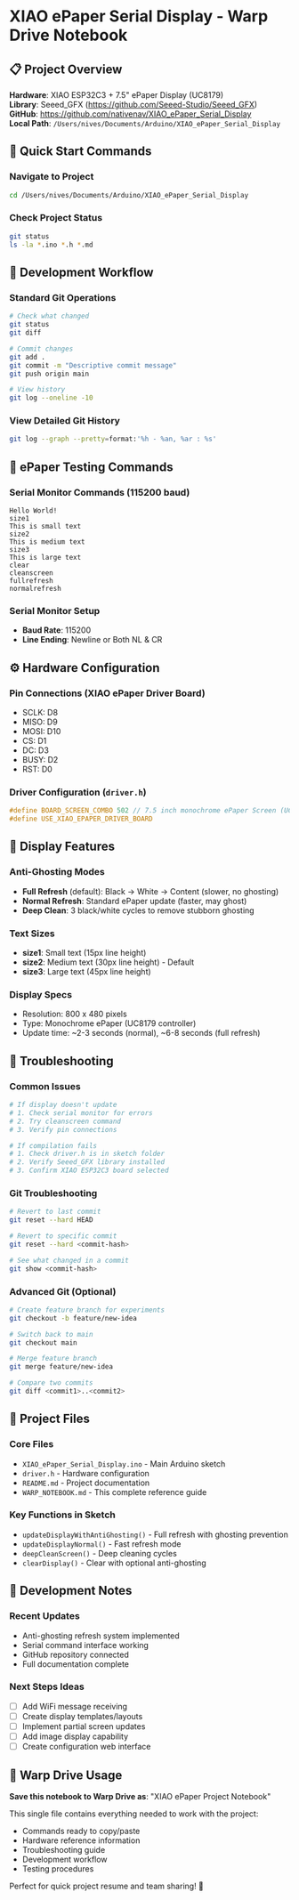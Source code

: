# XIAO ePaper Serial Display - Warp Drive Notebook

## 📋 Project Overview

**Hardware**: XIAO ESP32C3 + 7.5" ePaper Display (UC8179)  
**Library**: Seeed_GFX (https://github.com/Seeed-Studio/Seeed_GFX)  
**GitHub**: https://github.com/nativenav/XIAO_ePaper_Serial_Display  
**Local Path**: `/Users/nives/Documents/Arduino/XIAO_ePaper_Serial_Display`

## 🚀 Quick Start Commands

### Navigate to Project
```bash
cd /Users/nives/Documents/Arduino/XIAO_ePaper_Serial_Display
```

### Check Project Status
```bash
git status
ls -la *.ino *.h *.md
```

## 🔧 Development Workflow

### Standard Git Operations
```bash
# Check what changed
git status
git diff

# Commit changes
git add .
git commit -m "Descriptive commit message"
git push origin main

# View history
git log --oneline -10
```

### View Detailed Git History
```bash
git log --graph --pretty=format:'%h - %an, %ar : %s'
```

## 🧪 ePaper Testing Commands

### Serial Monitor Commands (115200 baud)
```
Hello World!
size1
This is small text
size2  
This is medium text
size3
This is large text
clear
cleanscreen
fullrefresh
normalrefresh
```

### Serial Monitor Setup
- **Baud Rate**: 115200
- **Line Ending**: Newline or Both NL & CR

## ⚙️ Hardware Configuration

### Pin Connections (XIAO ePaper Driver Board)
- SCLK: D8
- MISO: D9  
- MOSI: D10
- CS: D1
- DC: D3
- BUSY: D2
- RST: D0

### Driver Configuration (`driver.h`)
```c
#define BOARD_SCREEN_COMBO 502 // 7.5 inch monochrome ePaper Screen (UC8179)
#define USE_XIAO_EPAPER_DRIVER_BOARD
```

## 🎨 Display Features

### Anti-Ghosting Modes
- **Full Refresh** (default): Black → White → Content (slower, no ghosting)
- **Normal Refresh**: Standard ePaper update (faster, may ghost)
- **Deep Clean**: 3 black/white cycles to remove stubborn ghosting

### Text Sizes
- **size1**: Small text (15px line height)
- **size2**: Medium text (30px line height) - Default  
- **size3**: Large text (45px line height)

### Display Specs
- Resolution: 800 x 480 pixels
- Type: Monochrome ePaper (UC8179 controller)
- Update time: ~2-3 seconds (normal), ~6-8 seconds (full refresh)

## 🐛 Troubleshooting

### Common Issues
```bash
# If display doesn't update
# 1. Check serial monitor for errors
# 2. Try cleanscreen command
# 3. Verify pin connections

# If compilation fails
# 1. Check driver.h is in sketch folder
# 2. Verify Seeed_GFX library installed
# 3. Confirm XIAO ESP32C3 board selected
```

### Git Troubleshooting
```bash
# Revert to last commit
git reset --hard HEAD

# Revert to specific commit
git reset --hard <commit-hash>

# See what changed in a commit
git show <commit-hash>
```

### Advanced Git (Optional)
```bash
# Create feature branch for experiments
git checkout -b feature/new-idea

# Switch back to main
git checkout main

# Merge feature branch
git merge feature/new-idea

# Compare two commits
git diff <commit1>..<commit2>
```

## 📁 Project Files

### Core Files
- `XIAO_ePaper_Serial_Display.ino` - Main Arduino sketch
- `driver.h` - Hardware configuration  
- `README.md` - Project documentation
- `WARP_NOTEBOOK.md` - This complete reference guide

### Key Functions in Sketch
- `updateDisplayWithAntiGhosting()` - Full refresh with ghosting prevention
- `updateDisplayNormal()` - Fast refresh mode
- `deepCleanScreen()` - Deep cleaning cycles
- `clearDisplay()` - Clear with optional anti-ghosting

## 🎯 Development Notes

### Recent Updates
- Anti-ghosting refresh system implemented
- Serial command interface working
- GitHub repository connected
- Full documentation complete

### Next Steps Ideas
- [ ] Add WiFi message receiving
- [ ] Create display templates/layouts  
- [ ] Implement partial screen updates
- [ ] Add image display capability
- [ ] Create configuration web interface

## 🔄 Warp Drive Usage

**Save this notebook to Warp Drive as**: "XIAO ePaper Project Notebook"

This single file contains everything needed to work with the project:
- Commands ready to copy/paste
- Hardware reference information  
- Troubleshooting guide
- Development workflow
- Testing procedures

Perfect for quick project resume and team sharing! 🚀
